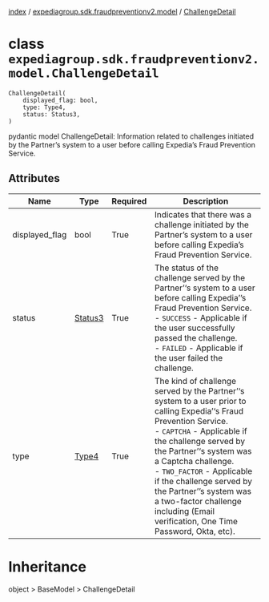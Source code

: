 [index](index.md) /
[expediagroup.sdk.fraudpreventionv2.model](expediagroup.sdk.fraudpreventionv2.model.md)
/ [ChallengeDetail](ChallengeDetail.md)

# class `expediagroup.sdk.fraudpreventionv2.model.ChallengeDetail`

```
ChallengeDetail(
    displayed_flag: bool,
    type: Type4,
    status: Status3,
)
```

pydantic model ChallengeDetail: Information related to challenges
initiated by the Partner’s system to a user before calling Expedia’s
Fraud Prevention Service.

## Attributes

| Name           | Type                  | Required | Description                                                                                                                                                                                                                                                                                                                                                                                            |
| -------------- | --------------------- | -------- | ------------------------------------------------------------------------------------------------------------------------------------------------------------------------------------------------------------------------------------------------------------------------------------------------------------------------------------------------------------------------------------------------------ |
| displayed_flag | bool                  | True     | Indicates that there was a challenge initiated by the Partner’s system to a user before calling Expedia’s Fraud Prevention Service.                                                                                                                                                                                                                                                                    |
| status         | [Status3](Status3.md) | True     | The status of the challenge served by the Partner’‘s system to a user before calling Expedia’’s Fraud Prevention Service.<br/>- `SUCCESS` - Applicable if the user successfully passed the challenge.<br/>- `FAILED` - Applicable if the user failed the challenge.                                                                                                                                    |
| type           | [Type4](Type4.md)     | True     | The kind of challenge served by the Partner’‘s system to a user prior to calling Expedia’‘s Fraud Prevention Service.<br/>- `CAPTCHA` - Applicable if the challenge served by the Partner’‘s system was a Captcha challenge.<br/>- `TWO_FACTOR` - Applicable if the challenge served by the Partner’’s system was a two-factor challenge including (Email verification, One Time Password, Okta, etc). |

# Inheritance

object > BaseModel > ChallengeDetail
